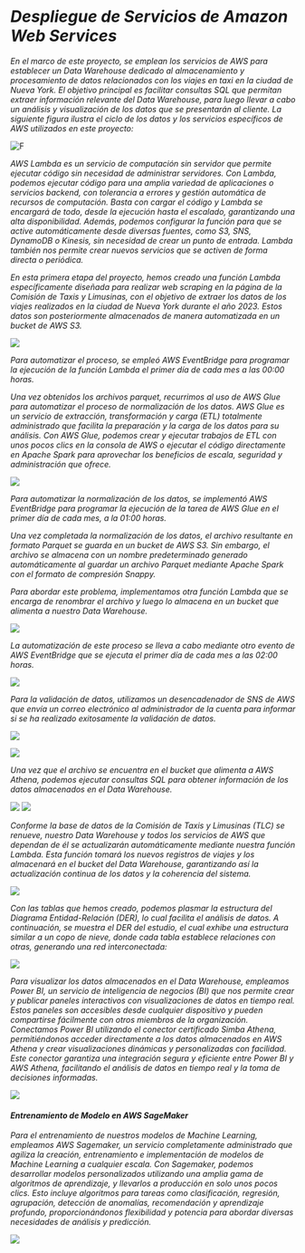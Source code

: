 # *Despliegue de Servicios de Amazon Web Services*

*En el marco de este proyecto, se emplean los servicios de AWS para establecer un Data Warehouse dedicado al almacenamiento y procesamiento de datos relacionados con los viajes en taxi en la ciudad de Nueva York. El objetivo principal es facilitar consultas SQL que permitan extraer información relevante del Data Warehouse, para luego llevar a cabo un análisis y visualización de los datos que se presentarán al cliente. La siguiente figura ilustra el ciclo de los datos y los servicios específicos de AWS utilizados en este proyecto:*

![F](https://github.com/titolup/Taxis-en-NYC-Sostenibilidad-y-Eficiencia/blob/main/1-Nube/Imagenes%20AWS/Data%20Lake%20(1).png)


*AWS Lambda* *es un servicio de computación sin servidor que permite ejecutar código sin necesidad de administrar servidores. Con Lambda, podemos ejecutar código para una amplia variedad de aplicaciones o servicios backend, con tolerancia a errores y gestión automática de recursos de computación. Basta con cargar el código y Lambda se encargará de todo, desde la ejecución hasta el escalado, garantizando una alta disponibilidad. Además, podemos configurar la función para que se active automáticamente desde diversas fuentes, como S3, SNS, DynamoDB o Kinesis, sin necesidad de crear un punto de entrada. Lambda también nos permite crear nuevos servicios que se activen de forma directa o periódica.*

*En esta primera etapa del proyecto, hemos creado una función Lambda específicamente diseñada para realizar web scraping en la página de la Comisión de Taxis y Limusinas, con el objetivo de extraer los datos de los viajes realizados en la ciudad de Nueva York durante el año 2023. Estos datos son posteriormente almacenados de manera automatizada en un bucket de AWS S3.*

![](https://github.com/titolup/Taxis-en-NYC-Sostenibilidad-y-Eficiencia/blob/main/1-Nube/Imagenes%20AWS/taxis%20scrap.png)

*Para automatizar el proceso, se empleó AWS EventBridge para programar la ejecución de la función Lambda el primer día de cada mes a las 00:00 horas.*

*Una vez obtenidos los archivos parquet, recurrimos al uso de AWS Glue para automatizar el proceso de normalización de los datos. AWS Glue es un servicio de extracción, transformación y carga (ETL) totalmente administrado que facilita la preparación y la carga de los datos para su análisis. Con AWS Glue, podemos crear y ejecutar trabajos de ETL con unos pocos clics en la consola de AWS o ejecutar el código directamente en Apache Spark para aprovechar los beneficios de escala, seguridad y administración que ofrece.*

![](https://github.com/titolup/Taxis-en-NYC-Sostenibilidad-y-Eficiencia/blob/main/1-Nube/Imagenes%20AWS/ETL%20TAXIS.png)

*Para automatizar la normalización de los datos, se implementó AWS EventBridge para programar la ejecución de la tarea de AWS Glue en el primer día de cada mes, a la 01:00 horas.*



*Una vez completada la normalización de los datos, el archivo resultante en formato Parquet se guarda en un bucket de AWS S3. Sin embargo, el archivo se almacena con un nombre predeterminado generado automáticamente al guardar un archivo Parquet mediante Apache Spark con el formato de compresión Snappy.*

*Para abordar este problema, implementamos otra función Lambda que se encarga de renombrar el archivo y luego lo almacena en un bucket que alimenta a nuestro Data Warehouse.*

![](https://github.com/titolup/Taxis-en-NYC-Sostenibilidad-y-Eficiencia/blob/main/1-Nube/Imagenes%20AWS/lambda%20renombrar.png)

*La automatización de este proceso se lleva a cabo mediante otro evento de AWS EventBridge que se ejecuta el primer día de cada mes a las 02:00 horas.*

![](https://github.com/titolup/Taxis-en-NYC-Sostenibilidad-y-Eficiencia/blob/main/1-Nube/Imagenes%20AWS/aws%20s3.png)

*Para la validación de datos, utilizamos un desencadenador de SNS de AWS que envía un correo electrónico al administrador de la cuenta para informar si se ha realizado exitosamente la validación de datos.*


![](https://github.com/titolup/Taxis-en-NYC-Sostenibilidad-y-Eficiencia/blob/main/1-Nube/Imagenes%20AWS/WhatsApp%20Image%202024-04-17%20at%2009.02.20.jpeg)

![](https://github.com/titolup/Taxis-en-NYC-Sostenibilidad-y-Eficiencia/blob/main/1-Nube/Imagenes%20AWS/WhatsApp%20Image%202024-04-17%20at%2009.02.20.jpeg)



*Una vez que el archivo se encuentra en el bucket que alimenta a AWS Athena, podemos ejecutar consultas SQL para obtener información de los datos almacenados en el Data Warehouse.*

![](https://github.com/titolup/Taxis-en-NYC-Sostenibilidad-y-Eficiencia/blob/main/1-Nube/Imagenes%20AWS/crawler.png)
![](https://github.com/titolup/Taxis-en-NYC-Sostenibilidad-y-Eficiencia/blob/main/1-Nube/Imagenes%20AWS/crawler2.png)

*Conforme la base de datos de la Comisión de Taxis y Limusinas (TLC) se renueve, nuestro Data Warehouse y todos los servicios de AWS que dependan de él se actualizarán automáticamente mediante nuestra función Lambda. Esta función tomará los nuevos registros de viajes y los almacenará en el bucket del Data Warehouse, garantizando así la actualización continua de los datos y la coherencia del sistema.*

![](https://github.com/titolup/Taxis-en-NYC-Sostenibilidad-y-Eficiencia/blob/main/1-Nube/Imagenes%20AWS/Athenas.png)



*Con las tablas que hemos creado, podemos plasmar la estructura del Diagrama Entidad-Relación (DER), lo cual facilita el análisis de datos. A continuación, se muestra el DER del estudio, el cual exhibe una estructura similar a un copo de nieve, donde cada tabla establece relaciones con otras, generando una red interconectada:*

![](https://github.com/titolup/Taxis-en-NYC-Sostenibilidad-y-Eficiencia/blob/main/1-Nube/Imagenes%20AWS/Dise%C3%B1o%20sin%20t%C3%ADtulo.png)


*Para visualizar los datos almacenados en el Data Warehouse, empleamos Power BI, un servicio de inteligencia de negocios (BI) que nos permite crear y publicar paneles interactivos con visualizaciones de datos en tiempo real. Estos paneles son accesibles desde cualquier dispositivo y pueden compartirse fácilmente con otros miembros de la organización.*
*Conectamos Power BI utilizando el conector certificado Simba Athena, permitiéndonos acceder directamente a los datos almacenados en AWS Athena y crear visualizaciones dinámicas y personalizadas con facilidad. Este conector garantiza una integración segura y eficiente entre Power BI y AWS Athena, facilitando el análisis de datos en tiempo real y la toma de decisiones informadas.*

![](https://github.com/titolup/Taxis-en-NYC-Sostenibilidad-y-Eficiencia/blob/main/1-Nube/Imagenes%20AWS/Dise%C3%B1o%20sin%20t%C3%ADtulo%20(1).png)


#### *Entrenamiento de Modelo en AWS SageMaker*

*Para el entrenamiento de nuestros modelos de Machine Learning, empleamos AWS Sagemaker, un servicio completamente administrado que agiliza la creación, entrenamiento e implementación de modelos de Machine Learning a cualquier escala. Con Sagemaker, podemos desarrollar modelos personalizados utilizando una amplia gama de algoritmos de aprendizaje, y llevarlos a producción en solo unos pocos clics. Esto incluye algoritmos para tareas como clasificación, regresión, agrupación, detección de anomalías, recomendación y aprendizaje profundo, proporcionándonos flexibilidad y potencia para abordar diversas necesidades de análisis y predicción.*


![](https://github.com/titolup/Taxis-en-NYC-Sostenibilidad-y-Eficiencia/blob/main/1-Nube/Imagenes%20AWS/SageMaker1.jpeg)

![]()














